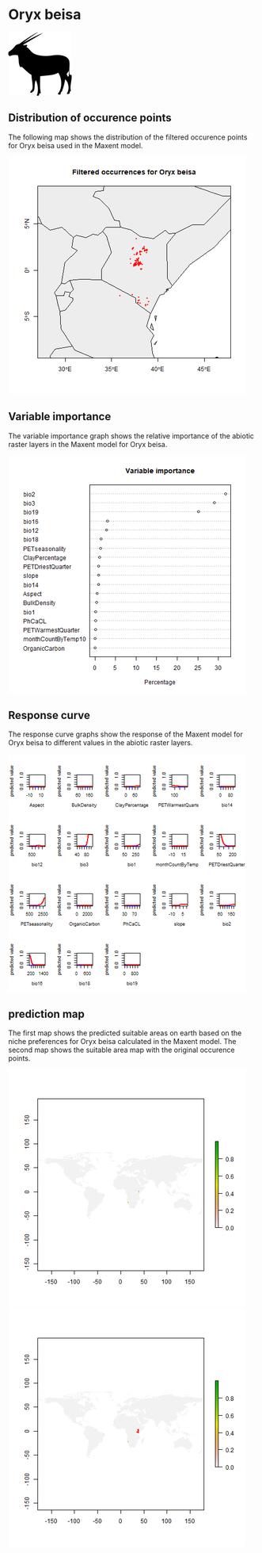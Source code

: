 # Oryx beisa 

![](image_taxa.png) 

## Distribution of occurence points 
The following map shows the distribution of the filtered occurence points for Oryx beisa used in the Maxent model. 

![](occurrences.png)
    
## Variable importance 
The variable importance graph shows the relative importance of the abiotic raster layers in the  Maxent model for Oryx beisa. 

![](valid_maxent_variable_importance.png)
    
## Response curve 
The response curve graphs show the response of the Maxent model for Oryx beisa to different values in the abiotic raster layers. 

![](valid_maxent_response_curve.png)
    
## prediction map 
The first map shows the predicted suitable areas on earth based on the niche preferences for Oryx beisa calculated in the Maxent model. The second map shows the suitable area map with the original occurence points.

![](prediction_map.png)
![](prediction_occurence_map.png)
    
